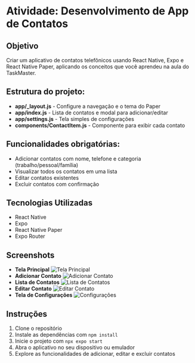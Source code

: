 # Atividade: Desenvolvimento de App de Contatos

## Objetivo

Criar um aplicativo de contatos telefônicos usando React Native, Expo e React Native Paper, aplicando os conceitos que você aprendeu na aula do TaskMaster.

## Estrutura do projeto:

- **app/_layout.js** - Configure a navegação e o tema do Paper
- **app/index.js** - Lista de contatos e modal para adicionar/editar
- **app/settings.js** - Tela simples de configurações
- **components/ContactItem.js** - Componente para exibir cada contato

## Funcionalidades obrigatórias:

- Adicionar contatos com nome, telefone e categoria (trabalho/pessoal/família)
- Visualizar todos os contatos em uma lista
- Editar contatos existentes
- Excluir contatos com confirmação
  
## Tecnologias Utilizadas

- React Native
- Expo
- React Native Paper
- Expo Router

## Screenshots

- **Tela Principal**
![Tela Principal](assets/screenshots/tela-principal.png)
- **Adicionar Contato**
![Adicionar Contato](assets/screenshots/adicionar-contato.png)
- **Lista de Contatos**
![Lista de Contatos](assets/screenshots/lista-contatos.png)
- **Editar Contato**
![Editar Contato](assets/screenshots/editar-contato.png)
- **Tela de Configurações**
![Configurações](assets/screenshots/configuracoes.png)

## Instruções
1. Clone o repositório
2. Instale as dependências com `npm install`
3. Inicie o projeto com `npx expo start`
4. Abra o aplicativo no seu dispositivo ou emulador
5. Explore as funcionalidades de adicionar, editar e excluir contatos